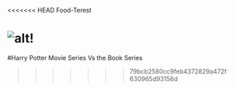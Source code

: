 <<<<<<< HEAD
Food-Terest

![alt!](public/harrypotter.jpg)
=======
#Harry Potter Movie Series Vs the Book Series
>>>>>>> 79bcb2580cc9feb4372829a472f630965d93156d
